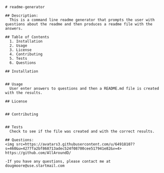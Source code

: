 
    # readme-generator

    ## Description:
      This is a command line readme generator that prompts the user with questions about the readme and then produces a readme file with the answers.

    ## Table of Contents
      1. Installation
      2. Usage
      3. License
      4. Contributing
      5. Tests
      6. Questions

    ## Installation
      

    ## Usage
      User enter answers to questions and then a README.md file is created with the results.

    ## License
      

    ## Contributing
      

    ## Tests
      Check to see if the file was created and with the correct results.
  
    ## Questions:
    <img src=https://avatars3.githubusercontent.com/u/64918107?s=460&u=4277fa2bf868713adec524f08700cee517941e82&v=4>
    https://github.com/AllAroundD/

    -If you have any questions, please contact me at dougmoore@use.startmail.com
    